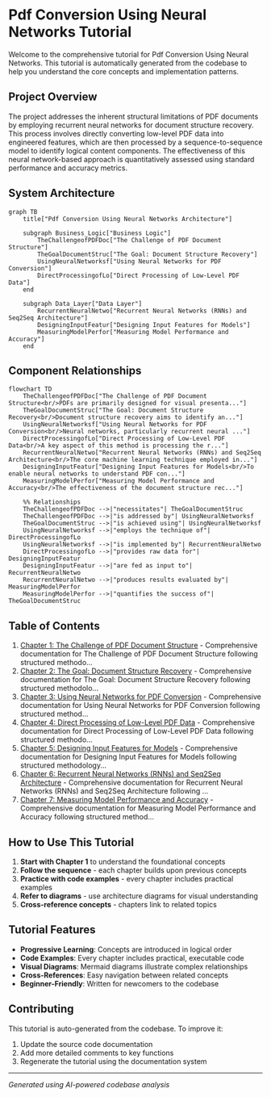 # Pdf Conversion Using Neural Networks Tutorial

Welcome to the comprehensive tutorial for Pdf Conversion Using Neural Networks. This tutorial is automatically generated from the codebase to help you understand the core concepts and implementation patterns.

## Project Overview

The project addresses the inherent structural limitations of PDF documents by employing recurrent neural networks for document structure recovery. This process involves directly converting low-level PDF data into engineered features, which are then processed by a sequence-to-sequence model to identify logical content components. The effectiveness of this neural network-based approach is quantitatively assessed using standard performance and accuracy metrics.


## System Architecture

```mermaid
graph TB
    title["Pdf Conversion Using Neural Networks Architecture"]

    subgraph Business_Logic["Business Logic"]
        TheChallengeofPDFDoc["The Challenge of PDF Document Structure"]
        TheGoalDocumentStruc["The Goal: Document Structure Recovery"]
        UsingNeuralNetworksf["Using Neural Networks for PDF Conversion"]
        DirectProcessingofLo["Direct Processing of Low-Level PDF Data"]
    end

    subgraph Data_Layer["Data Layer"]
        RecurrentNeuralNetwo["Recurrent Neural Networks (RNNs) and Seq2Seq Architecture"]
        DesigningInputFeatur["Designing Input Features for Models"]
        MeasuringModelPerfor["Measuring Model Performance and Accuracy"]
    end

```

## Component Relationships

```mermaid
flowchart TD
    TheChallengeofPDFDoc["The Challenge of PDF Document Structure<br/>PDFs are primarily designed for visual presenta..."]
    TheGoalDocumentStruc["The Goal: Document Structure Recovery<br/>Document structure recovery aims to identify an..."]
    UsingNeuralNetworksf["Using Neural Networks for PDF Conversion<br/>Neural networks, particularly recurrent neural ..."]
    DirectProcessingofLo["Direct Processing of Low-Level PDF Data<br/>A key aspect of this method is processing the r..."]
    RecurrentNeuralNetwo["Recurrent Neural Networks (RNNs) and Seq2Seq Architecture<br/>The core machine learning technique employed in..."]
    DesigningInputFeatur["Designing Input Features for Models<br/>To enable neural networks to understand PDF con..."]
    MeasuringModelPerfor["Measuring Model Performance and Accuracy<br/>The effectiveness of the document structure rec..."]

    %% Relationships
    TheChallengeofPDFDoc -->|"necessitates"| TheGoalDocumentStruc
    TheChallengeofPDFDoc -->|"is addressed by"| UsingNeuralNetworksf
    TheGoalDocumentStruc -->|"is achieved using"| UsingNeuralNetworksf
    UsingNeuralNetworksf -->|"employs the technique of"| DirectProcessingofLo
    UsingNeuralNetworksf -->|"is implemented by"| RecurrentNeuralNetwo
    DirectProcessingofLo -->|"provides raw data for"| DesigningInputFeatur
    DesigningInputFeatur -->|"are fed as input to"| RecurrentNeuralNetwo
    RecurrentNeuralNetwo -->|"produces results evaluated by"| MeasuringModelPerfor
    MeasuringModelPerfor -->|"quantifies the success of"| TheGoalDocumentStruc
```

## Table of Contents

1. [Chapter 1: The Challenge of PDF Document Structure](chapter_01.md) - Comprehensive documentation for The Challenge of PDF Document Structure following structured methodo...
2. [Chapter 2: The Goal: Document Structure Recovery](chapter_02.md) - Comprehensive documentation for The Goal: Document Structure Recovery following structured methodolo...
3. [Chapter 3: Using Neural Networks for PDF Conversion](chapter_03.md) - Comprehensive documentation for Using Neural Networks for PDF Conversion following structured method...
4. [Chapter 4: Direct Processing of Low-Level PDF Data](chapter_04.md) - Comprehensive documentation for Direct Processing of Low-Level PDF Data following structured methodo...
5. [Chapter 5: Designing Input Features for Models](chapter_05.md) - Comprehensive documentation for Designing Input Features for Models following structured methodology...
6. [Chapter 6: Recurrent Neural Networks (RNNs) and Seq2Seq Architecture](chapter_06.md) - Comprehensive documentation for Recurrent Neural Networks (RNNs) and Seq2Seq Architecture following ...
7. [Chapter 7: Measuring Model Performance and Accuracy](chapter_07.md) - Comprehensive documentation for Measuring Model Performance and Accuracy following structured method...

## How to Use This Tutorial

1. **Start with Chapter 1** to understand the foundational concepts
2. **Follow the sequence** - each chapter builds upon previous concepts
3. **Practice with code examples** - every chapter includes practical examples
4. **Refer to diagrams** - use architecture diagrams for visual understanding
5. **Cross-reference concepts** - chapters link to related topics

## Tutorial Features

- **Progressive Learning**: Concepts are introduced in logical order
- **Code Examples**: Every chapter includes practical, executable code
- **Visual Diagrams**: Mermaid diagrams illustrate complex relationships
- **Cross-References**: Easy navigation between related concepts
- **Beginner-Friendly**: Written for newcomers to the codebase

## Contributing

This tutorial is auto-generated from the codebase. To improve it:
1. Update the source code documentation
2. Add more detailed comments to key functions
3. Regenerate the tutorial using the documentation system

---

*Generated using AI-powered codebase analysis*
